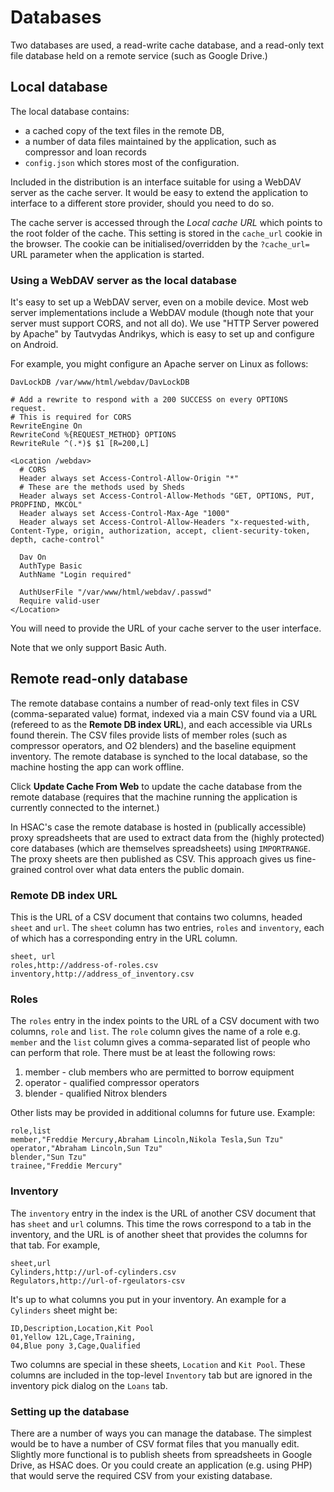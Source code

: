 # Databases

Two databases are used, a read-write cache database, and a read-only
text file database held on a remote service (such as Google Drive.)

## Local database

The local database contains:
* a cached copy of the text files in the remote DB,
* a number of data files maintained by the application, such as
  compressor and loan records
* `config.json` which stores most of the configuration.

Included in the distribution is an interface suitable for using a
WebDAV server as the cache server. It would be easy to extend the
application to interface to a different store provider, should you
need to do so.

The cache server is accessed through the *Local cache URL* which
points to the root folder of the cache. This setting is stored in the
`cache_url` cookie in the browser. The cookie can be
initialised/overridden by the `?cache_url=` URL parameter when the
application is started.

### Using a WebDAV server as the local database

It's easy to set up a WebDAV server, even on a mobile device. Most
web server implementations include a WebDAV module (though note that
your server must support CORS, and not all do). We use "HTTP Server
powered by Apache" by Tautvydas Andrikys, which is easy to set up and
configure on Android.

For example, you might configure an Apache server on Linux as follows:
```
DavLockDB /var/www/html/webdav/DavLockDB

# Add a rewrite to respond with a 200 SUCCESS on every OPTIONS request.
# This is required for CORS
RewriteEngine On
RewriteCond %{REQUEST_METHOD} OPTIONS
RewriteRule ^(.*)$ $1 [R=200,L]

<Location /webdav>
  # CORS
  Header always set Access-Control-Allow-Origin "*"
  # These are the methods used by Sheds
  Header always set Access-Control-Allow-Methods "GET, OPTIONS, PUT, PROPFIND, MKCOL"
  Header always set Access-Control-Max-Age "1000"
  Header always set Access-Control-Allow-Headers "x-requested-with, Content-Type, origin, authorization, accept, client-security-token, depth, cache-control"

  Dav On
  AuthType Basic
  AuthName "Login required"

  AuthUserFile "/var/www/html/webdav/.passwd"
  Require valid-user
</Location>
```
You will need to provide the URL of your cache server to the user interface.

Note that we only support Basic Auth.

## Remote read-only database

The remote database contains a number of read-only text files in CSV
(comma-separated value) format, indexed via a main CSV found via a URL
(refereed to as the <b>Remote DB index URL</b>), and each accessible
via URLs found therein. The CSV files provide lists of member roles
(such as compressor operators, and O2 blenders) and the baseline
equipment inventory. The remote database is synched to the local
database, so the machine hosting the app can work offline.

Click <b>Update Cache From Web</b> to update the cache database from
the remote database (requires that the machine running the application
is currently connected to the internet.)

In HSAC's case the remote database is hosted in (publically
accessible) proxy spreadsheets that are used to extract data from the
(highly protected) core databases (which are themselves spreadsheets)
using `IMPORTRANGE`. The proxy sheets are then published as CSV. This
approach gives us fine-grained control over what data enters the
public domain.

### Remote DB index URL

This is the URL of a CSV document that contains two columns, headed
`sheet` and `url`. The `sheet` column has two entries, `roles` and
`inventory`, each of which has a corresponding entry in the URL
column.
```
sheet, url
roles,http://address-of-roles.csv
inventory,http://address_of_inventory.csv
```

### Roles

The `roles` entry in the index points to the URL of a CSV document
with two columns, `role` and `list`.  The `role` column gives the name
of a role e.g. `member` and the `list` column gives a comma-separated
list of people who can perform that role.  There must be at least the
following rows:
1. member - club members who are permitted to borrow equipment
2. operator - qualified compressor operators
3. blender - qualified Nitrox blenders

Other lists may be provided in additional columns for future use. Example:
```
role,list
member,"Freddie Mercury,Abraham Lincoln,Nikola Tesla,Sun Tzu"
operator,"Abraham Lincoln,Sun Tzu"
blender,"Sun Tzu"
trainee,"Freddie Mercury"
```

### Inventory

The `inventory` entry in the index is the URL of another CSV document
that has `sheet` and `url` columns. This time the rows correspond to a
tab in the inventory, and the URL is of another sheet that provides
the columns for that tab. For example,
```
sheet,url
Cylinders,http://url-of-cylinders.csv
Regulators,http://url-of-rgeulators-csv
```
It's up to what columns you put in your inventory. An example for a
`Cylinders` sheet might be:
```
ID,Description,Location,Kit Pool
01,Yellow 12L,Cage,Training,
04,Blue pony 3,Cage,Qualified
```
Two columns are special in these sheets, `Location` and `Kit
Pool`. These columns are included in the top-level `Inventory` tab but
are ignored in the inventory pick dialog on the `Loans` tab.

### Setting up the database

There are a number of ways you can manage the database. The simplest
would be to have a number of CSV format files that you manually
edit. Slightly more functional is to publish sheets from spreadsheets
in Google Drive, as HSAC does. Or you could create an application
(e.g. using PHP) that would serve the required CSV from your existing
database.
